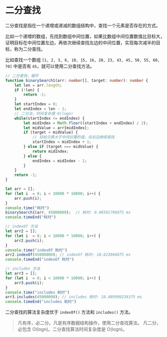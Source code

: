 # 二分查找

二分查找是指在一个递增或递减的数组结构中，查找一个元素是否存在的方式。

比如一个递增的数组，先找到数组中间位置，如果比数组中间位置数值比目标大，证明目标在中间位置左边，再依次继续查找左边的中间位置，实现每次减半的目标，称为二分查找。

比如查找一个数组 `[1, 2, 3, 6, 10, 15, 16, 20, 23, 43, 45, 50, 55, 60, 70]` 中是否有 `45`，就可以使用二分查找方法。

```typescript
// 二分查找，循环
function binarySearch1(arr: number[], target: number): number {
    let len = arr.length;
    if (!len) {
        return -1;
    }
    let startIndex = 0;
    let endIndex = len - 1;
    // 二分法，时间复杂度 O(logn)
    while(startIndex <= endIndex) {
        let midIndex = Math.floor((startIndex + endIndex) / 2);
        let midValue = arr[midIndex];
        if (target > midValue) {
            // 目标元素大于中间位置的值，在右边继续查找
            startIndex = midIndex + 1;
        } else if (target === midValue) {
            return midIndex;
        } else {
            endIndex = midIndex - 1;
        }
    }
    return -1;
}

let arr = [];
for (let i  = 0; i < 10000 * 10000; i++) {
    arr.push(i);
}
console.time("耗时")
binarySearch1(arr, 45000000);  // 耗时: 0.06591796875 ms
console.timeEnd("耗时")

// indexOf 方法
let arr2 = [];
for (let i  = 0; i < 10000 * 10000; i++) {
    arr2.push(i);
}
console.time("indexOf 耗时")
arr2.indexOf(45000000); // indexOf 耗时: 10.623046875 ms
console.timeEnd("indexOf 耗时")

// includes 方法
let arr3 = [];
for (let i  = 0; i < 10000 * 10000; i++) {
    arr3.push(i);
}
console.time("includes 耗时")
arr3.includes(45000000); // includes 耗时: 10.489990234375 ms
console.timeEnd("includes 耗时")
```

二分查找的算法复杂度优于 `indexOf()` 方法和 `includes()` 方法。

> 凡有序，必二分。凡是有序数据结构操作，使用二分查找算法。
> 凡二分，必包含 O(logn)。二分查找算法时间复杂度是 O(logn)。
